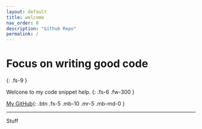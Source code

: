 ```yaml
---
layout: default
title: welcome
nav_order: 0
description: "Github Repo"
permalink: /
---
```


# Focus on writing good code
{: .fs-9 }

Welcone to my code snippet help.
{: .fs-6 .fw-300 }

[My GitHub](https://github.com/thedzy/){: .btn .fs-5 .mb-10 .mr-5 .mb-md-0 }

---

Stuff